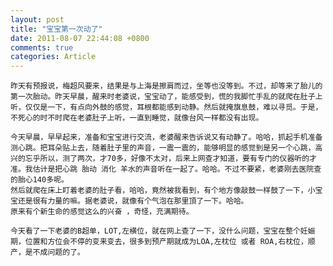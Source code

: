 ```yaml
---
layout: post
title: "宝宝第一次动了"
date: 2011-08-07 22:44:08 +0800
comments: true
categories: Article
---
```


	昨天有预报说，梅超风要来，结果是与上海是擦肩而过，坐等也没等到。不过，却等来了胎儿的第一次胎动。昨天早晨，醒来时老婆说，宝宝动了，能感受到，慌的我脚忙手乱的就爬在肚子上听，仅仅是一下，有点向外鼓的感觉，耳根都能感到动静。然后就掩旗息鼓，难以寻觅。于是，不死心的时不时爬在老婆肚子上听，一直到睡觉，就像台风一样都没有出现。

	今天早晨，早早起来，准备和宝宝进行交流，老婆醒来告诉说又有动静了。哈哈，抓起手机准备测心跳。把耳朵贴上去，随着肚子里的声音，一震一震的，能够明显的感觉到是另一个心跳，高兴的忘乎所以，测了两次，才70多，好像不太对，后来上网查才知道，要有专门的仪器听的才准。我估计是把心跳 胎动 消化 羊水的声音听在一起了。哈哈。不过不要紧，老婆刚去医院查的胎心140多呢。
	然后就爬在床上盯着老婆的肚子看，哈哈，竟然被我看到，有个地方像敲鼓一样鼓了一下，小宝宝还是很有力量的嘛。据老婆说，就像有个气泡在那里頂了一下。哈哈。
	原来有个新生命的感觉这么的兴奋 ，奇怪，充满期待。

	今天看了一下老婆的B超单，LOT,左横位，就在网上查了一下，没什么问题，宝宝在整个妊娠期，位置和方位会不停的变来变去，很多到预产期就成为LOA,左枕位 或者 ROA,右枕位，顺产，是不成问题的了。
